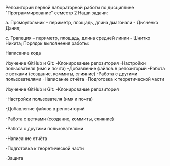 Репозиторий первой лабораторной работы по дисциплине "Программирование" семестр 2 Наши задачи:

a. Прямоугольник – периметр, площадь, длина диагонали - Дьяченко Данил;

c. Трапеция – периметр, площадь, длина средней линии - Шнитко Никита; Порядок выполнения работы:

Написание кода

Изучение GitHub и Git: -Клонирование репозитория -Настройки пользователя (имя и почта) -Добавление файлов в репозиторий -Работа с ветками (создание, коммиты, слияние) -Работа с другими пользователями -Написание отчёта -Подготовка к теоретической части

Изучение GitHub и Git: -Клонирование репозитория

-Настройки пользователя (имя и почта)

-Добавление файлов в репозиторий

-Работа с ветками (создание, коммиты, слияние)

-Работа с другими пользователями

-Написание отчёта

-Подготовка к теоретической части


-Защита
